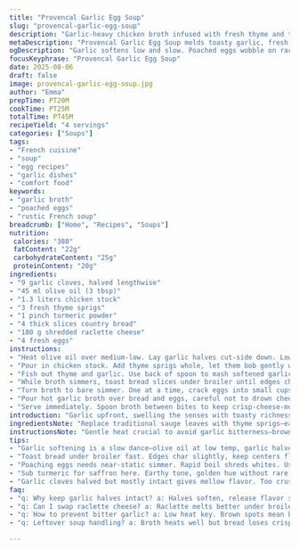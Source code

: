 ```yaml
---
title: "Provencal Garlic Egg Soup"
slug: "provencal-garlic-egg-soup"
description: "Garlic-heavy chicken broth infused with fresh thyme and turmeric replaces sauge and saffron, adding earthy warmth and subtle brightness. Country bread crisped under the broiler, melting sharp raclette cheese instead of gruyere. Poached eggs nestled on hot cheesy toast, bathed briefly with steaming broth. Garlic softened slowly in olive oil, aromas hum slowly, avoid bitter scorch. Broth simmered gently 10-20 minutes, eyes on tiny bubbles. Egg poaching timed by feel, jiggle yolks still wobbly. Simple technique shifts, tweaks to make each mouthful deeply comforting yet fresh. A rustic, aromatic entrée that encourages scraping edges, savoring garlic goodness without heaviness. Expect aroma punch, textural play between crisp bread and tender yolks."
metaDescription: "Provencal Garlic Egg Soup melds toasty garlic, fresh thyme, turmeric broth, raclette-melted bread, and tender poached eggs in a rustic French-Provençal bowl."
ogDescription: "Garlic softens low and slow. Poached eggs wobble on raclette toast. Broth steams with thyme, turmeric warmth. Rustic bowl. Heavy on aroma, light on fuss."
focusKeyphrase: "Provencal Garlic Egg Soup"
date: 2025-08-06
draft: false
image: provencal-garlic-egg-soup.jpg
author: "Emma"
prepTime: PT20M
cookTime: PT25M
totalTime: PT45M
recipeYield: "4 servings"
categories: ["Soups"]
tags:
- "French cuisine"
- "soup"
- "egg recipes"
- "garlic dishes"
- "comfort food"
keywords:
- "garlic broth"
- "poached eggs"
- "rustic French soup"
breadcrumb: ["Home", "Recipes", "Soups"]
nutrition: 
 calories: "380"
 fatContent: "22g"
 carbohydrateContent: "25g"
 proteinContent: "20g"
ingredients:
- "9 garlic cloves, halved lengthwise"
- "45 ml olive oil (3 tbsp)"
- "1.3 liters chicken stock"
- "3 fresh thyme sprigs"
- "1 pinch turmeric powder"
- "4 thick slices country bread"
- "180 g shredded raclette cheese"
- "4 fresh eggs"
instructions:
- "Heat olive oil over medium-low. Lay garlic halves cut-side down. Low and slow. The smell starts sweet and toasty, never brown or sharp. Listen for subtle sizzle. Turn off just before golden; burnt=bitterness. Patience."
- "Pour in chicken stock. Add thyme sprigs whole, let them bob gently without breaking leaves. Simmer uncovered about 12-18 minutes. Steam scented with garlic and fresh herb. Skim foam if any rises."
- "Fish out thyme and garlic. Use back of spoon to mash softened garlic cloves into broth, releasing creamy texture and mellow flavor. Stir in turmeric now, for color and mild earthiness."
- "While broth simmers, toast bread slices under broiler until edges char slightly but centers still flexible. Hot but not crunchy hard. Immediately cover each piece with shredded raclette. Let heat from toast melt cheese—gooey, stringy but not oily."
- "Turn broth to bare simmer. One at a time, crack eggs into small cups. Create a gentle swirl in broth and slip egg in. Poach carefully. Whites firm but tender, yolks slow wobble. About 3-4 minutes but check visually. Lift eggs onto cheese-topped bread in deep warm plates."
- "Pour hot garlic broth over bread and eggs, careful not to drown cheese layer. Should be steaming, carrying aroma to table."
- "Serve immediately. Spoon broth between bites to keep crisp-cheese-moist balance. Experiment with thyme swap if unavailable, marjoram also good. Turmeric optional but adds golden hue and subtle warmth."
introduction: "Garlic upfront, swelling the senses with toasty richness, not the usual punchy blast. Poached eggs float like tiny pillows atop melted raclette, edges smoky from broiler heat. The broth carries faint earthy turmeric warmth instead of saffron haze, lending a golden glow beneath soft whites. Thyme replaces classic sauge, adding fresh woodsy notes that break the richness without overwhelming. Bread toasted just enough to hold shape but not dry out; cheese melts quickly, clinging in gooey strands. Timing is tricky—rush the garlic and bitterness sneaks in, stall the eggs and yolks cook through. Learn by smell, sound, touch here. A rustic soup teaching patience, coaxing flavors and textures into sync."
ingredientsNote: "Replace traditional sauge leaves with thyme sprigs—easier to source and less aggressive in flavor, especially fresh thyme. Turmeric instead of saffron for earthiness and color without jaw-breaking cost or rarity. Raclette instead of Gruyere melts better under open heat, brings smoky notes you don't get with milder cheeses. Garlic quantity trimmed slightly to avoid overpowering kitchen blowouts, but the cloves stay whole, cut but mostly intact, for milder infusion rather than harsh raw hits. Country bread thicker cuts hold up better under poaching broth; day-old bread rejected as it tends to disintegrate in heat. Olive oil quality impacts the garlic flavor deeply, choose fruity or peppery depending on mood. Eggs must be very fresh for tight whites during poach; older eggs spread thin and ruin presentation."
instructionsNote: "Gentle heat crucial to avoid garlic bitterness—brown spots mean burned garlic, toss and start again if this happens. Timing garlic softening by aroma: smells sweet and nutty, not acrid. Use back of spoon to mash garlic into broth—releases creaminess that makes soup body, no blender needed. Toast bread on broiler rack near top for 2-3 minutes, watch carefully to avoid blackened crusts; immediately add cheese so residual heat melts but doesn't burn. Poach eggs in barely simmering broth; rapid boil shreds whites. Use small cup for transfer, slip eggs carefully into swirling liquid. Cook by wobble-test not clock. If yolks break, rescue by adding fresh egg and serve separately or poach eggs before bread-cheese prep. Pour hot broth last, don't flood plates to maintain texture layers. Serve warm—leftover soup loses texture fast."
tips:
- "Garlic softening is a slow dance—olive oil at low temp, garlic halves down, no rush. Watch for sweet smells not brown. Burnt garlic brings bitterness, discard if spotted. Flip timing by aroma and faint sizzle. Patience wins texture."
- "Toast bread under broiler fast. Edges char slightly, keep centers flexible. Too crunchy ruins soft poached eggs on top. Immediate cheese layer melts by residual heat not direct flame. Must be gooey strands, avoid oil puddles or burned cheese."
- "Poaching eggs needs near-static simmer. Rapid boil shreds whites. Use small cup for egg slip-in, swirl broth gently. Timing not by clock but feel—yolks wobble but whites firm. Broken yolk repair: add fresh egg, serve separately or prep eggs earlier."
- "Sub turmeric for saffron here. Earthy tone, golden hue without rare spice cost. Thyme replaces sage—less aggressive, fresh woodsy notes. Fresh thyme sprigs bob whole to avoid bitter leaf bits floating, easier strain out at end."
- "Garlic cloves halved but mostly intact gives mellow flavor. Too crushed or minced turns harsh and raw. Toast bread day-old fails structurally, disintegrates quickly in broth. Olive oil choice matters: fruity or peppery shifts garlic aroma profile subtly."
faq:
- "q: Why keep garlic halves intact? a: Halves soften, release flavor slow; crushed bits hit sharp and raw tones. Intact halves avoid bitter edges. Also easier to fish out after simmering, leaves creamy broth without gritty bits."
- "q: Can I swap raclette cheese? a: Raclette melts better under broiler heat than gruyere, but fontina or young gouda could work. Watch melt time closely; too oily or oily cheese clogs mouthfeel. Not all cheeses behave same under flame."
- "q: How to prevent bitter garlic? a: Low heat key. Brown spots mean burn, toss garlic and restart batch. Smell must stay sweet, light nutty. Listen for subtle sizzle, not aggressive crackle. Rush garlic, bitterness sneaks in fast. Slow wins here, no shortcuts."
- "q: Leftover soup handling? a: Broth heats well but bread loses crispness quickly. Store broth separately if possible. Reheat gentle, avoid boiling eggs again, yolks overcook, whites toughen. Bread-cheese toast best made fresh, reheat makes it soggy or rubbery."

---
```

